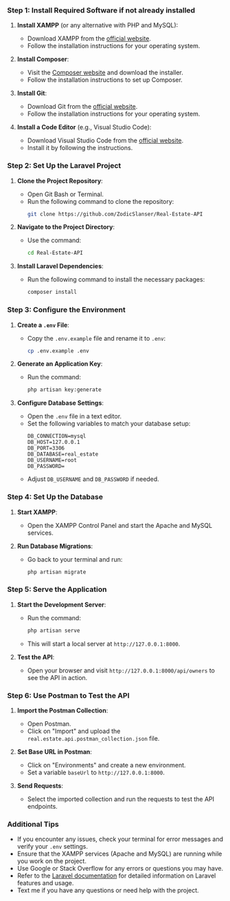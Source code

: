 ### Step 1: Install Required Software if not already installed

1. **Install XAMPP** (or any alternative with PHP and MySQL):
   - Download XAMPP from the [official website](https://www.apachefriends.org/index.html).
   - Follow the installation instructions for your operating system.

2. **Install Composer**:
   - Visit the [Composer website](https://getcomposer.org/) and download the installer.
   - Follow the installation instructions to set up Composer.

3. **Install Git**:
   - Download Git from the [official website](https://git-scm.com/).
   - Follow the installation instructions for your operating system.

4. **Install a Code Editor** (e.g., Visual Studio Code):
   - Download Visual Studio Code from the [official website](https://code.visualstudio.com/).
   - Install it by following the instructions.

### Step 2: Set Up the Laravel Project

1. **Clone the Project Repository**:
   - Open Git Bash or Terminal.
   - Run the following command to clone the repository:
     ```bash
     git clone https://github.com/ZodicSlanser/Real-Estate-API
     ```

2. **Navigate to the Project Directory**:
   - Use the command:
     ```bash
     cd Real-Estate-API
     ```

3. **Install Laravel Dependencies**:
   - Run the following command to install the necessary packages:
     ```bash
     composer install
     ```

### Step 3: Configure the Environment

1. **Create a `.env` File**:
   - Copy the `.env.example` file and rename it to `.env`:
     ```bash
     cp .env.example .env
     ```

2. **Generate an Application Key**:
   - Run the command:
     ```bash
     php artisan key:generate
     ```

3. **Configure Database Settings**:
   - Open the `.env` file in a text editor.
   - Set the following variables to match your database setup:
     ```plaintext
     DB_CONNECTION=mysql
     DB_HOST=127.0.0.1
     DB_PORT=3306
     DB_DATABASE=real_estate
     DB_USERNAME=root
     DB_PASSWORD=
     ```
   - Adjust `DB_USERNAME` and `DB_PASSWORD` if needed.

### Step 4: Set Up the Database

1. **Start XAMPP**:
   - Open the XAMPP Control Panel and start the Apache and MySQL services.


2. **Run Database Migrations**:
   - Go back to your terminal and run:
     ```bash
     php artisan migrate
     ```

### Step 5: Serve the Application

1. **Start the Development Server**:
   - Run the command:
     ```bash
     php artisan serve
     ```
   - This will start a local server at `http://127.0.0.1:8000`.

2. **Test the API**:
   - Open your browser and visit `http://127.0.0.1:8000/api/owners` to see the API in action.

### Step 6: Use Postman to Test the API

1. **Import the Postman Collection**:
   - Open Postman.
   - Click on "Import" and upload the `real.estate.api.postman_collection.json` file.

2. **Set Base URL in Postman**:
   - Click on "Environments" and create a new environment.
   - Set a variable `baseUrl` to `http://127.0.0.1:8000`.

3. **Send Requests**:
   - Select the imported collection and run the requests to test the API endpoints.

### Additional Tips

- If you encounter any issues, check your terminal for error messages and verify your `.env` settings.
- Ensure that the XAMPP services (Apache and MySQL) are running while you work on the project.
- Use Google or Stack Overflow for any errors or questions you may have.
- Refer to the [Laravel documentation](https://laravel.com/docs) for detailed information on Laravel features and usage.
- Text me if you have any questions or need help with the project.
